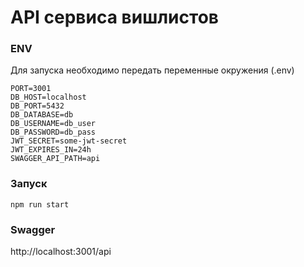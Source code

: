 # API сервиса вишлистов

### ENV
Для запуска необходимо передать переменные окружения (.env)
```
PORT=3001
DB_HOST=localhost
DB_PORT=5432
DB_DATABASE=db
DB_USERNAME=db_user
DB_PASSWORD=db_pass
JWT_SECRET=some-jwt-secret
JWT_EXPIRES_IN=24h
SWAGGER_API_PATH=api
```
### Запуск
```git
npm run start
```
### Swagger
http://localhost:3001/api
